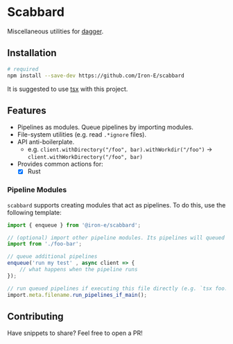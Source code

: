 # Scabbard

Miscellaneous utilities for [dagger].

## Installation

```sh
# required
npm install --save-dev https://github.com/Iron-E/scabbard
```

It is suggested to use [tsx] with this project.

## Features

* Pipelines as modules. Queue pipelines by importing modules.
* File-system utilities (e.g. read `.*ignore` files).
* API anti-boilerplate.
	* e.g. `client.withDirectory("/foo", bar).withWorkdir("/foo")` -> `client.withWorkDirectory("/foo", bar)`
* Provides common actions for:
	* [x] Rust

### Pipeline Modules

`scabbard` supports creating modules that act as pipelines. To do this, use the following template:

```typescript
import { enqueue } from '@iron-e/scabbard';

// (optional) import other pipeline modules. Its pipelines will queued
import from './foo-bar';

// queue additional pipelines
enqueue('run my test' , async client => {
	// what happens when the pipeline runs
});

// run queued pipelines if executing this file directly (e.g. `tsx foo.ts`)
import.meta.filename.run_pipelines_if_main();
```

## Contributing

Have snippets to share? Feel free to open a PR!

[dagger]: https://github.com/dagger/dagger
[tsx]: https://github.com/privatenumber/tsx
